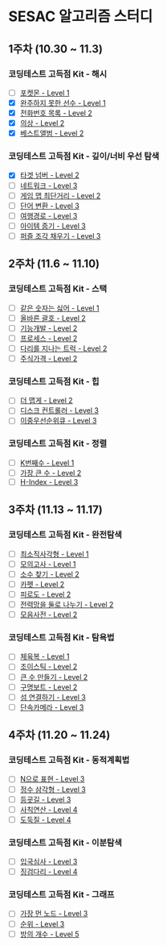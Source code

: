 # SESAC 알고리즘 스터디

## 1주차 (10.30 ~ 11.3)

### 코딩테스트 고득점 Kit - 해시

- [ ] [포켓몬 - Level 1](https://school.programmers.co.kr/learn/courses/30/lessons/1845)
- [x] [완주하지 못한 선수 - Level 1](https://school.programmers.co.kr/learn/courses/30/lessons/42576)
- [x] [전화번호 목록 - Level 2](https://school.programmers.co.kr/learn/courses/30/lessons/42577)
- [x] [의상 - Level 2](https://school.programmers.co.kr/learn/courses/30/lessons/42578)
- [x] [베스트앨범 - Level 2](https://school.programmers.co.kr/learn/courses/30/lessons/42579)

### 코딩테스트 고득점 Kit - 깊이/너비 우선 탐색

- [x] [타겟 넘버 - Level 2](https://school.programmers.co.kr/learn/courses/30/lessons/43165)
- [ ] [네트워크 - Level 3](https://school.programmers.co.kr/learn/courses/30/lessons/43162)
- [ ] [게임 맵 최단거리 - Level 2](https://school.programmers.co.kr/learn/courses/30/lessons/1844)
- [ ] [단어 변환 - Level 3](https://school.programmers.co.kr/learn/courses/30/lessons/43163)
- [ ] [여행경로 - Level 3](https://school.programmers.co.kr/learn/courses/30/lessons/43164)
- [ ] [아이템 줍기 - Level 3](https://school.programmers.co.kr/learn/courses/30/lessons/87694)
- [ ] [퍼즐 조각 채우기 - Level 3](https://school.programmers.co.kr/learn/courses/30/lessons/84021)

## 2주차 (11.6 ~ 11.10)

### 코딩테스트 고득점 Kit - 스택

- [ ] [같은 숫자는 싫어 - Level 1](https://school.programmers.co.kr/learn/courses/30/lessons/12906)
- [ ] [올바른 괄호 - Level 2](https://school.programmers.co.kr/learn/courses/30/lessons/12906)
- [ ] [기능개발 - Level 2](https://school.programmers.co.kr/learn/courses/30/lessons/42586)
- [ ] [프로세스 - Level 2](https://school.programmers.co.kr/learn/courses/30/lessons/42587)
- [ ] [다리를 지나는 트럭 - Level 2](https://school.programmers.co.kr/learn/courses/30/lessons/42583)
- [ ] [주식가격 - Level 2](https://school.programmers.co.kr/learn/courses/30/lessons/42584)

### 코딩테스트 고득점 Kit - 힙

- [ ] [더 맵게 - Level 2](https://school.programmers.co.kr/learn/courses/30/lessons/42626)
- [ ] [디스크 컨트롤러 - Level 3](https://school.programmers.co.kr/learn/courses/30/lessons/42627)
- [ ] [이중우선순위큐 - Level 3](https://school.programmers.co.kr/learn/courses/30/lessons/42628)

### 코딩테스트 고득점 Kit - 정렬

- [ ] [K번째수 - Level 1](https://school.programmers.co.kr/learn/courses/30/lessons/42748)
- [ ] [가장 큰 수 - Level 2](https://school.programmers.co.kr/learn/courses/30/lessons/42746)
- [ ] [H-Index - Level 3](https://school.programmers.co.kr/learn/courses/30/lessons/42747)

## 3주차 (11.13 ~ 11.17)

### 코딩테스트 고득점 Kit - 완전탐색

- [ ] [최소직사각형 - Level 1](https://school.programmers.co.kr/learn/courses/30/lessons/86491)
- [ ] [모의고사 - Level 1](https://school.programmers.co.kr/learn/courses/30/lessons/42840)
- [ ] [소수 찾기 - Level 2](https://school.programmers.co.kr/learn/courses/30/lessons/42839)
- [ ] [카펫 - Level 2](https://school.programmers.co.kr/learn/courses/30/lessons/42842)
- [ ] [피로도 - Level 2](https://school.programmers.co.kr/learn/courses/30/lessons/87946)
- [ ] [전력망을 둘로 나누기 - Level 2](https://school.programmers.co.kr/learn/courses/30/lessons/86971)
- [ ] [모음사전 - Level 2](https://school.programmers.co.kr/learn/courses/30/lessons/84512)

### 코딩테스트 고득점 Kit - 탐욕법

- [ ] [체육복 - Level 1](https://school.programmers.co.kr/learn/courses/30/lessons/42862)
- [ ] [조이스틱 - Level 2](https://school.programmers.co.kr/learn/courses/30/lessons/42860)
- [ ] [큰 수 만들기 - Level 2](https://school.programmers.co.kr/learn/courses/30/lessons/42883)
- [ ] [구명보트 - Level 2](https://school.programmers.co.kr/learn/courses/30/lessons/42885)
- [ ] [섬 연결하기 - Level 3](https://school.programmers.co.kr/learn/courses/30/lessons/42861)
- [ ] [단속카메라 - Level 3](https://school.programmers.co.kr/learn/courses/30/lessons/42884)

## 4주차 (11.20 ~ 11.24)

### 코딩테스트 고득점 Kit - 동적계획법

- [ ] [N으로 표현 - Level 3](https://school.programmers.co.kr/learn/courses/30/lessons/42895)
- [ ] [정수 삼각형 - Level 3](https://school.programmers.co.kr/learn/courses/30/lessons/43105)
- [ ] [등굣길 - Level 3](https://school.programmers.co.kr/learn/courses/30/lessons/42898)
- [ ] [사칙연산 - Level 4](https://school.programmers.co.kr/learn/courses/30/lessons/1843)
- [ ] [도둑질 - Level 4](https://school.programmers.co.kr/learn/courses/30/lessons/42897)

### 코딩테스트 고득점 Kit - 이분탐색

- [ ] [입국심사 - Level 3](https://school.programmers.co.kr/learn/courses/30/lessons/43238)
- [ ] [징검다리 - Level 4](https://school.programmers.co.kr/learn/courses/30/lessons/43236)

### 코딩테스트 고득점 Kit - 그래프

- [ ] [가장 먼 노드 - Level 3](https://school.programmers.co.kr/learn/courses/30/lessons/49189)
- [ ] [순위 - Level 3](https://school.programmers.co.kr/learn/courses/30/lessons/49191)
- [ ] [방의 개수 - Level 5](https://school.programmers.co.kr/learn/courses/30/lessons/49190)
